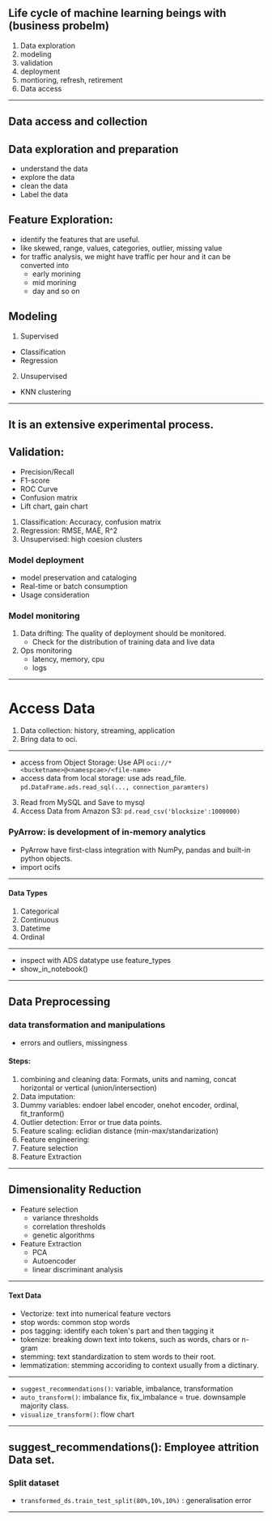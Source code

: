 ## Life cycle of machine learning beings with (business probelm)
1. Data exploration
2. modeling
3. validation
4. deployment
5. montioring, refresh, retirement
6. Data access
---
## Data access and collection

## Data exploration and preparation
* understand the data
* explore the data
* clean the data
* Label the data
## Feature Exploration:
* identify the features that are useful. 
* like skewed, range, values, categories, outlier, missing value
* for traffic analysis, we might have traffic per hour and it can be converted into 
    * early morining
    * mid morining
    * day and so on
## Modeling
1. Supervised
- Classification
- Regression
2. Unsupervised
- KNN clustering
---
It is an extensive experimental process.
---
## Validation:
* Precision/Recall
* F1-score
* ROC Curve
* Confusion matrix
* Lift chart, gain chart

1. Classification: Accuracy, confusion matrix
2. Regression: RMSE, MAE, R^2
3. Unsupervised: high coesion clusters


### Model deployment
* model preservation and cataloging
* Real-time or batch consumption
* Usage consideration

### Model monitoring
1. Data drifting: The quality of deployment should be monitored.
    * Check for the distribution of training data and live data
2. Ops monitoring
    * latency, memory, cpu
    * logs
---

# Access Data
1. Data collection: history, streaming, application
2. Bring data to oci.
---
* access from Object Storage: Use API ```oci://*<bucketname>@<namespcae>/<file-name>```
* access data from local storage: use ads read_file. ```pd.DataFrame.ads.read_sql(..., connection_paramters)```
3. Read from MySQL and Save to mysql
4. Access Data from Amazon S3: ```pd.read_csv('blocksize':1000000)```

### PyArrow: is development of in-memory analytics
* PyArrow have first-class integration with NumPy, pandas and built-in python objects.
* import ocifs
---
#### Data Types
1. Categorical
2. Continuous
3. Datetime
4. Ordinal
---
* inspect with ADS datatype use feature_types
* show_in_notebook()
---
## Data Preprocessing
### data transformation and manipulations
* errors and outliers, missingness
#### Steps:
1. combining and cleaning data: Formats, units and naming, concat horizontal or vertical (union/intersection)
2. Data imputation: 
3. Dummy variables: endoer label encoder, onehot encoder, ordinal, fit_tranform()
4. Outlier detection: Error or true data points.
5. Feature scaling: eclidian distance (min-max/standarization)
6. Feature engineering: 
7. Feature selection
8. Feature Extraction
---
## Dimensionality Reduction
* Feature selection
    * variance thresholds
    * correlation thresholds
    * genetic algorithms
* Feature Extraction
    * PCA
    * Autoencoder
    * linear discriminant analysis
---
#### Text Data
* Vectorize: text into numerical feature vectors
* stop words: common stop words
* pos tagging: identify each token's part and then tagging it
* tokenize: breaking down text into tokens, such as words, chars or n-gram
* stemming: text standardization to stem words to their root.
* lemmatization: stemming accoriding to context usually from a dictinary.
---
* ```suggest_recommendations()```: variable, imbalance, transformation
* ```auto_transform()```: imbalance fix, fix_imbalance = true. downsample majority class. 
* ```visualize_transform()```: flow chart
---
suggest_recommendations(): Employee attrition Data set.
--- 
### Split dataset
* ```transformed_ds.train_test_split(80%,10%,10%)``` : generalisation error
---